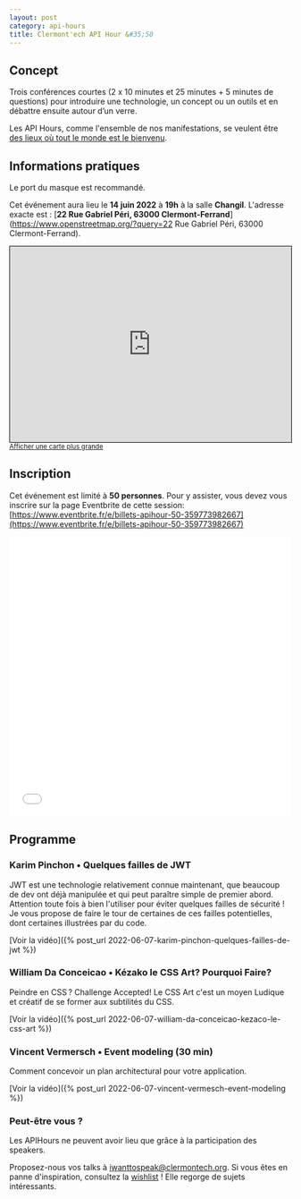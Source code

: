 ```yaml
---
layout: post
category: api-hours
title: Clermont'ech API Hour &#35;50
---
```


## Concept

Trois conférences courtes (2 x 10 minutes et 25 minutes + 5 minutes de questions)
pour introduire une technologie, un concept ou un outils et en débattre ensuite
autour d’un verre.

Les API Hours, comme l'ensemble de nos manifestations, se veulent être [des
lieux où tout le monde est le bienvenu](/code-of-conduct.html).


## Informations pratiques

Le port du masque est recommandé.

Cet événement aura lieu le **14 juin 2022** à **19h** à la salle **Changil**. L'adresse
exacte est : [**22 Rue Gabriel Péri, 63000 Clermont-Ferrand**](https://www.openstreetmap.org/?query=22 Rue Gabriel Péri, 63000 Clermont-Ferrand).
<iframe width="100%" height="350" frameborder="0" scrolling="no" marginheight="0" marginwidth="0" src="https://www.openstreetmap.org/export/embed.html?bbox=3.0761638283729558%2C45.77768174169662%2C3.079704344272614%2C45.779335408377236&amp;layer=mapnik" style="border: 1px solid black"></iframe><br/><small><a href="https://www.openstreetmap.org/#map=19/45.77851/3.07793">Afficher une carte plus grande</a></small>
<br/>

## Inscription

Cet événement est limité à **50 personnes**.  Pour y assister, vous devez vous
inscrire sur la page Eventbrite de cette session: [https://www.eventbrite.fr/e/billets-apihour-50-359773982667](https://www.eventbrite.fr/e/billets-apihour-50-359773982667)

<iframe src="//eventbrite.fr/tickets-external?eid=359773982667&ref=etckt" frameborder="0" height="500" width="100%" vspace="0" hspace="0" marginheight="5" marginwidth="5" scrolling="auto" allowtransparency="true"></iframe>

<br/>

## Programme

### Karim Pinchon • Quelques failles de JWT

JWT est une technologie relativement connue maintenant, que beaucoup de dev ont déjà manipulée 
et qui peut paraître simple de premier abord. Attention toute fois à bien l'utiliser pour éviter 
quelques failles de sécurité ! Je vous propose de faire le tour de certaines de ces failles 
potentielles, dont certaines illustrées par du code.

[Voir la vidéo]({% post_url 2022-06-07-karim-pinchon-quelques-failles-de-jwt %})


### William Da Conceicao • Kézako le CSS Art? Pourquoi Faire?

Peindre en CSS ? Challenge Accepted! Le CSS Art c'est un moyen Ludique 
et créatif de se former aux subtilités du CSS.

[Voir la vidéo]({% post_url 2022-06-07-william-da-conceicao-kezaco-le-css-art %})

### Vincent Vermersch • Event modeling (30 min)

Comment concevoir un plan architectural pour votre application.

[Voir la vidéo]({% post_url 2022-06-07-vincent-vermesch-event-modeling %})


### Peut-être vous ?

Les APIHours ne peuvent avoir lieu que grâce à la participation des speakers.

Proposez-nous vos talks à [iwanttospeak@clermontech.org](mailto:iwanttospeak@clermontech.org). Si vous êtes en panne d'inspiration, consultez la [wishlist](/api-hours/wishlist.html) ! Elle regorge de sujets intéressants.

